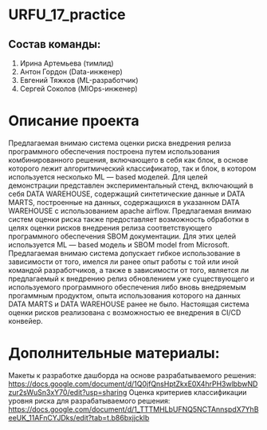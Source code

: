 # URFU_17_practice

## Состав команды:
1. Ирина Артемьева (тимлид)
2. Антон Гордон (Data-инженер)
3. Евгений Тяжков (ML-разработчик)
4. Сергей Соколов (MlOps-инженер)


# Описание проекта
Предлагаемая внимаю система оценки риска внедрения релиза программного обеспечения построена путем использования комбинированного решения, включающего в себя как блок, в основе которого лежит алгоритмический классификатор, так и блок, в котором используется несколько ML — based моделей.
Для целей демонстрации представлен экспериментальный стенд, включающий в себя DATA WAREHOUSE, содержащий синтетические данные и DATA MARTS, построенные на данных, содержащихся в указанном DATA WAREHOUSE с использованием apache airflow.
Предлагаемая внимаю систем оценки риска также предоставляет возможность обработки в целях оценки рисков внедрения релиза соответствующего программного обеспечения SBOM документации. Для этих целей используется ML — based модель и SBOM model from Microsoft.
Предлагаемая внимаю система допускает гибкое использование в зависимости от того, имелся ли ранее опыт работы с той или иной командой разработчиков, а также в зависимости от того, является ли предлагаемый к внедрению релиз обновлением уже существующего и используемого программного обеспечения либо вновь внедряемым прогаммным продуктом, опыта использования которого на данных DATA MARTS и DATA WAREHOUSE ранее не было.
Настоящая система оценки рисков реализована с возможностью ее внедрения в CI/CD конвейер.

# Дополнительные материалы:
Макеты к разработке дашборда на основе разрабатываемого решения: https://docs.google.com/document/d/1Q0jfQnsHptZkxE0X4hrPH3wlbbwNDzur2sWuSn3xY70/edit?usp=sharing
Оценка критериев классификации уровня риска для разрабатываемого решения: https://docs.google.com/document/d/1_TTTMHLbUFNQ5NCTAnnspdX7YhBeeUK_11AFnCYJDks/edit?tab=t.b86bxjjcklb
